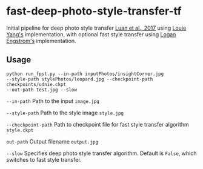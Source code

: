 # fast-deep-photo-style-transfer-tf

Initial pipeline for deep photo style transfer [Luan et al., 2017](https://arxiv.org/abs/1703.07511) using
[Louie Yang's](https://github.com/LouieYang/deep-photo-styletransfer-tf) implementation, with optional
fast style transfer using [Logan Engstrom's](https://github.com/lengstrom/fast-style-transfer) implementation.

## Usage

```
python run_fpst.py --in-path inputPhotos/insightCorner.jpg
--style-path stylePhotos/leopard.jpg --checkpoint-path checkpoints/udnie.ckpt
--out-path test.jpg --slow
```

`--in-path` Path to the input `image.jpg`

`--style-path` Path to the style image `style.jpg`

`--checkpoint-path` Path to checkpoint file for fast style transfer algorithm `style.ckpt`

`out-path` Output filename `output.jpg`

`--slow` Specifies deep photo style transfer algorithm. Default is `False`, which switches to fast style transfer.

